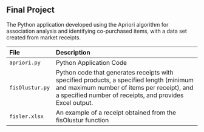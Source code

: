 ## Final Project

The Python application developed using the Apriori algorithm for association analysis and identifying co-purchased items, with a data set created from market receipts.

| File            | Description                                                                                                                                                                                       |
| :-------------- | :------------------------------------------------------------------------------------------------------------------------------------------------------------------------------------------------ |
| `apriori.py`    | Python Application Code                                                                                                                                                                           |
| `fisOlustur.py` | Python code that generates receipts with specified products, a specified length (minimum and maximum number of items per receipt), and a specified number of receipts, and provides Excel output. |
| `fisler.xlsx`   | An example of a receipt obtained from the fisOlustur function                                                                                                                                     |
